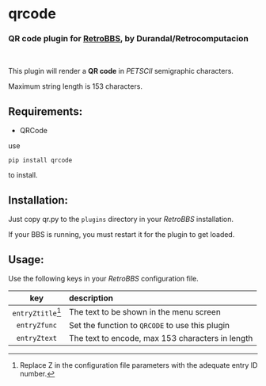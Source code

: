 # qrcode
### QR code plugin for [RetroBBS](https://github.com/retrocomputacion/retrobbs), by Durandal/Retrocomputacion
</br>

This plugin will render a **QR code** in *PETSCII* semigraphic characters.

Maximum string length is 153 characters.

## Requirements:
 * QRCode
 
  use
  
  ```
  pip install qrcode
  ```
  
  to install.

## Installation:
Just copy qr.py to the `plugins` directory in your _RetroBBS_ installation.

If your BBS is running, you must restart it for the plugin to get loaded.

## Usage:

Use the following keys in your _RetroBBS_ configuration file.

| key | description
|:---:|:---
| `entryZtitle`[^1] | The text to be shown in the menu screen
| `entryZfunc` | Set the function to `QRCODE` to use this plugin
| `entryZtext` | The text to encode, max 153 characters in length


[^1]: Replace Z in the configuration file parameters with the adequate entry ID number.
